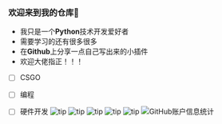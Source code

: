 ### 欢迎来到我的仓库👋
 - 我只是一个**Python**技术开发爱好者
 - 需要学习的还有很多很多
 - 在****Github****上分享一点自己写出来的小插件
 - 欢迎大佬指正！！！
 - [ ] CSGO
 - [ ] 编程 
 - [ ] 硬件开发
![tip](https://badgen.net/badge/python/3.11.6/orange?i)  ![tip](https://badgen.net/badge/windows/10/green?i) ![tip](https://badgen.net/badge/ubuntu-sever/22.04/blue?i) ![tip](https://badgen.net/badge/orangepi/zero-3/yellow?i) ![tip](https://badgen.net/badge/vscode/9/pink?i)
![GitHub账户信息统计](https://github-stats.ubrong.com/api?username=Sydrr0&show_icons=true&theme=tokyonight)
 

